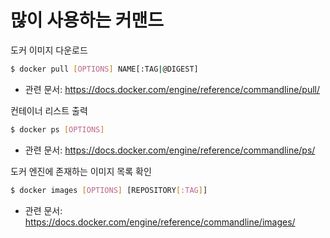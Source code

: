 # 많이 사용하는 커맨드

도커 이미지 다운로드
```bash
$ docker pull [OPTIONS] NAME[:TAG|@DIGEST]
```
- 관련 문서: https://docs.docker.com/engine/reference/commandline/pull/

컨테이너 리스트 출력
```bash
$ docker ps [OPTIONS]
```
- 관련 문서: https://docs.docker.com/engine/reference/commandline/ps/

도커 엔진에 존재하는 이미지 목록 확인 
```bash
$ docker images [OPTIONS] [REPOSITORY[:TAG]]
```
- 관련 문서: https://docs.docker.com/engine/reference/commandline/images/
